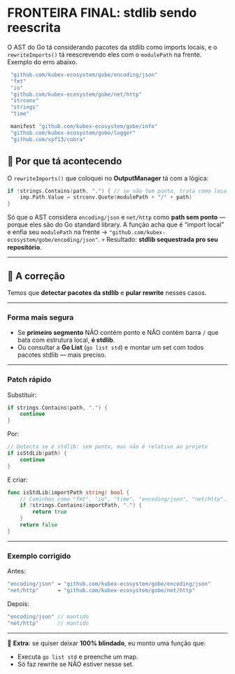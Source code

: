 # FRONTEIRA FINAL: stdlib sendo reescrita

O AST do Go tá considerando pacotes da stdlib como imports locais, e o `rewriteImports()` tá reescrevendo eles com o `modulePath` na frente.
Exemplo do erro abaixo.

```go
 "github.com/kubex-ecosystem/gobe/encoding/json"
 "fmt"
 "io"
 "github.com/kubex-ecosystem/gobe/net/http"
 "strconv"
 "strings"
 "time"

 manifest "github.com/kubex-ecosystem/gobe/info"
 "github.com/kubex-ecosystem/gobe/logger"
 "github.com/spf13/cobra"
```

## 📌 Por que tá acontecendo

O `rewriteImports()` que coloquei no **OutputManager** tá com a lógica:

```go
if !strings.Contains(path, ".") { // se não tem ponto, trata como local
    imp.Path.Value = strconv.Quote(modulePath + "/" + path)
}
```

Só que o AST considera `encoding/json` e `net/http` como **path sem ponto** — porque eles são do Go standard library.
A função acha que é “import local” e enfia seu `modulePath` na frente → `"github.com/kubex-ecosystem/gobe/encoding/json"`.
💀 Resultado: **stdlib sequestrada pro seu repositório**.

---

## 🎯 A correção

Temos que **detectar pacotes da stdlib** e **pular rewrite** nesses casos.

---

### **Forma mais segura**

* Se **primeiro segmento** NÃO contém ponto e NÃO contém barra `/` que bata com estrutura local, **é stdlib**.
* Ou consultar a **Go List** (`go list std`) e montar um set com todos pacotes stdlib — mais preciso.

---

### **Patch rápido**

Substituir:

```go
if strings.Contains(path, ".") {
    continue
}
```

Por:

```go
// Detecta se é stdlib: sem ponto, mas não é relativo ao projeto
if isStdLib(path) {
    continue
}
```

E criar:

```go
func isStdLib(importPath string) bool {
    // Caminhos como "fmt", "io", "time", "encoding/json", "net/http"...
    if !strings.Contains(importPath, ".") {
        return true
    }
    return false
}
```

---

### **Exemplo corrigido**

Antes:

```go
"encoding/json" → "github.com/kubex-ecosystem/gobe/encoding/json"
"net/http"      → "github.com/kubex-ecosystem/gobe/net/http"
```

Depois:

```go
"encoding/json" // mantido
"net/http"      // mantido
```

---

📌 **Extra**: se quiser deixar **100% blindado**, eu monto uma função que:

* Executa `go list std` e preenche um map.
* Só faz rewrite se NÃO estiver nesse set.
